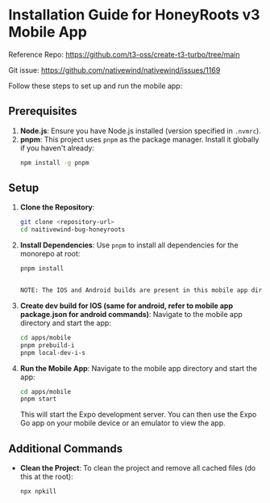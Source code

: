 # Installation Guide for HoneyRoots v3 Mobile App

Reference Repo: https://github.com/t3-oss/create-t3-turbo/tree/main

Git issue: https://github.com/nativewind/nativewind/issues/1169


Follow these steps to set up and run the mobile app:

## Prerequisites

1. **Node.js**: Ensure you have Node.js installed (version specified in `.nvmrc`).
2. **pnpm**: This project uses `pnpm` as the package manager. Install it globally if you haven't already:
   ```bash
   npm install -g pnpm
   ```

## Setup

1. **Clone the Repository**:
   ```bash
   git clone <repository-url>
   cd naitivewind-bug-honeyroots
   ```

2. **Install Dependencies**:
   Use `pnpm` to install all dependencies for the monorepo at root:
   ```bash
   pnpm install


   NOTE: The IOS and Android builds are present in this mobile app directory so you dont have to create new builds but you can by following the instructions (3)

3. **Create dev build for IOS (same for android, refer to mobile app package.json for android commands)**:
   Navigate to the mobile app directory and start the app:
   ```bash
   cd apps/mobile
   pnpm prebuild-i
   pnpm local-dev-i-s
   ```

4. **Run the Mobile App**:
   Navigate to the mobile app directory and start the app:
   ```bash
   cd apps/mobile
   pnpm start
   ```

   This will start the Expo development server. You can then use the Expo Go app on your mobile device or an emulator to view the app.

## Additional Commands

- **Clean the Project**:
  To clean the project and remove all cached files (do this at the root):
  ```bash
  npx npkill
  ```




